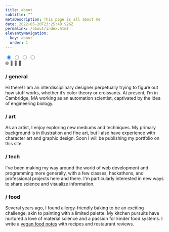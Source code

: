 ```yaml
---
title: about
subtitle: ""
metaDescription: This page is all about me
date: 2022-05-20T23:25:40.926Z
permalink: /about/index.html
eleventyNavigation:
  key: about
  order: 1
---
```


  <div class="ui-tabgroup left-side">
    <input class="ui-tab1" type="radio" id="tgroup_e_tab1" name="tgroup_e" checked />
    <input class="ui-tab2" type="radio" id="tgroup_e_tab2" name="tgroup_e" />
    <input class="ui-tab3" type="radio" id="tgroup_e_tab3" name="tgroup_e" />
    <input class="ui-tab4" type="radio" id="tgroup_e_tab4" name="tgroup_e" />
    <div class="ui-tabs emoji">
      <label class="ui-tab1" for="tgroup_e_tab1">🌐</label>
      <label class="ui-tab2" for="tgroup_e_tab2">🎨</label>
      <label class="ui-tab3" for="tgroup_e_tab3">🧪</label>
      <label class="ui-tab4" for="tgroup_e_tab4">🍰</label>
    </div>
    <div class="ui-panels">
      <div id="general" class="ui-tab1"><h3>/ general</h3>
        <p>Hi there! I am an interdisciplinary designer perpetually trying to figure out how stuff works, whether it’s color theory or croissants. At present, I’m in Cambridge, MA working as an automation scientist, captivated by the idea of engineering biology.</p>
      </div>
      <div id="art" class="ui-tab2"><h3>/ art</h3>
        <p>As an artist, I enjoy exploring new mediums and techniques. My primary background is in illustration and fine art, but I also have experience with character art and graphic design. Soon I will be publishing my portfolio on this site.</p>
      </div>
      <div class="ui-tab3"><h3>/ tech</h3>
        <p>I've been making my way around the world of web development and programming more generally, with a few classes, hackathons, and professional projects here and there. I'm particularly interested in new ways to share science and visualize information.</p>
      </div>
      <div class="ui-tab4"><h3>/ food</h3>
        <p>Several years ago, I found allergy-friendly baking to be an exciting challenge, akin to painting with a limited palette. My kitchen pursuits have nurtured a love of material science and a passion for kinder food systems. I write a <a href="https://floursandfungi.tumblr.com/">vegan food notes</a> with recipes and restaurant reviews.</p>
      </div>
  </div>
</div>

<!-- Thanks to https://codepen.io/poppe1219/pen/JjMeBR for the basis of the tab structure.-->